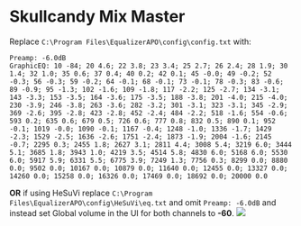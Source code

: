 # Skullcandy Mix Master
Replace `C:\Program Files\EqualizerAPO\config\config.txt` with:
```
Preamp: -6.0dB
GraphicEQ: 10 -84; 20 4.6; 22 3.8; 23 3.4; 25 2.7; 26 2.4; 28 1.9; 30 1.4; 32 1.0; 35 0.6; 37 0.4; 40 0.2; 42 0.1; 45 -0.0; 49 -0.2; 52 -0.3; 56 -0.3; 59 -0.2; 64 -0.1; 68 -0.1; 73 -0.1; 78 -0.3; 83 -0.6; 89 -0.9; 95 -1.3; 102 -1.6; 109 -1.8; 117 -2.2; 125 -2.7; 134 -3.1; 143 -3.3; 153 -3.5; 164 -3.6; 175 -3.5; 188 -3.8; 201 -4.0; 215 -4.0; 230 -3.9; 246 -3.8; 263 -3.6; 282 -3.2; 301 -3.1; 323 -3.1; 345 -2.9; 369 -2.6; 395 -2.8; 423 -2.8; 452 -2.4; 484 -2.2; 518 -1.6; 554 -0.6; 593 0.2; 635 0.6; 679 0.5; 726 0.6; 777 0.8; 832 0.5; 890 0.1; 952 -0.1; 1019 -0.0; 1090 -0.1; 1167 -0.4; 1248 -1.0; 1336 -1.7; 1429 -2.3; 1529 -2.5; 1636 -2.6; 1751 -2.4; 1873 -1.9; 2004 -1.6; 2145 -0.7; 2295 0.3; 2455 1.8; 2627 3.1; 2811 4.4; 3008 5.4; 3219 6.0; 3444 5.1; 3685 1.8; 3943 1.0; 4219 3.5; 4514 5.8; 4830 6.0; 5168 6.0; 5530 6.0; 5917 5.9; 6331 5.5; 6775 3.9; 7249 1.3; 7756 0.3; 8299 0.0; 8880 0.0; 9502 0.0; 10167 0.0; 10879 0.0; 11640 0.0; 12455 0.0; 13327 0.0; 14260 0.0; 15258 0.0; 16326 0.0; 17469 0.0; 18692 0.0; 20000 0.0
```
**OR** if using HeSuVi replace `C:\Program Files\EqualizerAPO\config\HeSuVi\eq.txt` and omit `Preamp: -6.0dB` and instead set Global volume in the UI for both channels to **-60**.
![](https://raw.githubusercontent.com/jaakkopasanen/AutoEq/master/results/Innerfidelity%202017/innerfidelity/onear/Skullcandy%20Mix%20Master/Skullcandy%20Mix%20Master.png)